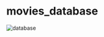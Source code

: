# movies_database
![database](https://user-images.githubusercontent.com/69906816/143770832-f83d883a-90b2-4a6c-8503-a1dbb832371f.png)
